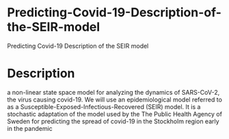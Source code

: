 # Predicting-Covid-19-Description-of-the-SEIR-model
Predicting Covid-19 Description of the SEIR model

# Description
 a non-linear state space model for analyzing the dynamics of SARS-CoV-2, the virus causing covid-19. We will use an epidemiological model referred to as a Susceptible-Exposed-Infectious-Recovered (SEIR) model. It is a stochastic adaptation of the model used by the The Public Health Agency of Sweden for predicting the spread of covid-19 in the Stockholm region early in the pandemic


 